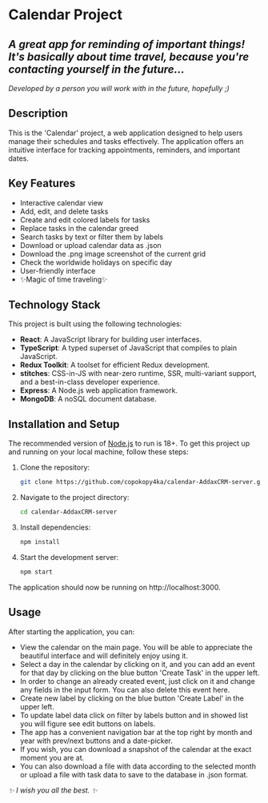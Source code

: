 # Calendar Project
## _A great app for reminding of important things! It's basically about time travel, because you're contacting yourself in the future…_
_Developed by a person you will work with in the future,  hopefully ;)_
## Description
This is the 'Calendar' project, a web application designed to help users manage their schedules and tasks effectively. The application offers an intuitive interface for tracking appointments, reminders, and important dates.

## Key Features

- Interactive calendar view
- Add, edit, and delete tasks
- Create and edit colored labels for tasks
- Replace tasks in the calendar greed
- Search tasks by text or filter them by labels
- Download or upload calendar data as .json
- Download the .png image screenshot of the current grid
- Check the worldwide holidays on specific day
- User-friendly interface
- ✨Magic of time traveling✨

## Technology Stack

This project is built using the following technologies:

- **React**: A JavaScript library for building user interfaces.
- **TypeScript**: A typed superset of JavaScript that compiles to plain JavaScript.
- **Redux Toolkit**: A toolset for efficient Redux development.
- **stitches**: CSS-in-JS with near-zero runtime, SSR, multi-variant support, and a best-in-class developer experience.
- **Express**: A Node.js web application framework.
- **MongoDB**: A noSQL document database.

## Installation and Setup

The recommended version of [Node.js](https://nodejs.org/) to run is 18+.
To get this project up and running on your local machine, follow these steps:

1. Clone the repository:
    ```bash
	git clone https://github.com/copokopy4ka/calendar-AddaxCRM-server.git
2. Navigate to the project directory:
	```bash
	cd calendar-AddaxCRM-server
3. Install dependencies:
	```bash
	npm install
4. Start the development server:
	```bash
	npm start
The application should now be running on http://localhost:3000.

## Usage
After starting the application, you can:

- View the calendar on the main page. You will be able to appreciate the beautiful interface and will definitely enjoy using it.
- Select a day in the calendar by clicking on it, and you can add an event for that day by clicking on the blue button 'Create Task' in the upper left.
- In order to change an already created event, just click on it and change any fields in the input form. You can also delete this event here.
- Create new label by clicking on the blue button 'Create Label' in the upper left.
- To update label data click on filter by labels button and in showed list you will figure see edit buttons on labels.
- The app has a convenient navigation bar at the top right by month and year with prev/next buttons and a date-picker.
- If you wish, you can download a snapshot of the calendar at the exact moment you are at.
- You can also download a file with data according to the selected month or upload a file with task data to save to the database in .json format.

_✨ I wish you all the best. ✨_
